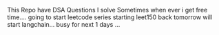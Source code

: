 This Repo have DSA Questions I solve Sometimes when ever i get free time....
going to start leetcode series starting leet150
back tomorrow will start langchain... busy for next 1 days
...

